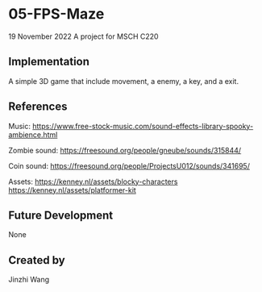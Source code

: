 # 05-FPS-Maze
19 November 2022
A project for MSCH C220

## Implementation
A simple 3D game that include movement, a enemy, a key, and a exit.

## References
Music:
https://www.free-stock-music.com/sound-effects-library-spooky-ambience.html

Zombie sound:
https://freesound.org/people/gneube/sounds/315844/

Coin sound:
https://freesound.org/people/ProjectsU012/sounds/341695/

Assets:
https://kenney.nl/assets/blocky-characters
https://kenney.nl/assets/platformer-kit

## Future Development
None

## Created by
Jinzhi Wang
